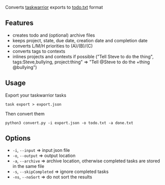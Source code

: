 Converts [taskwarrior](https://taskwarrior.org) exports to [todo.txt](http://todotxt.com)  format

## Features
* creates todo and (optional) archive files
* keeps project, state, due date, creation date and completion date
* converts L/M/H priorities to (A)/(B)/(C)
* converts tags to contexts
* inlines projects and contexts if possible ("Tell Steve to do the thing", tags:Steve,bullying, project:thing" => "Tell @Steve to do the +thing @bullying")

## Usage
Export your taskwarrior tasks

```task export > export.json```

Then convert them

```python3 convert.py -i export.json -o todo.txt -a done.txt```

## Options

* `-i`, `--input`         => input json file
* `-o`, `--output`        => output location
* `-a`, `--archive`       => archive location, otherwise completed tasks are stored in the same file
* `-s`, `--skipCompleted` => ignore completed tasks
* `-ns`, `--noSort`       => do not sort the results
